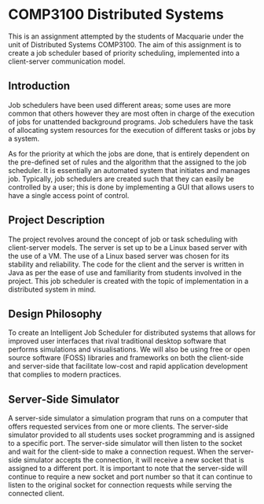 # COMP3100 Distributed Systems

This is an assignment attempted by the students of Macquarie under the unit of Distributed Systems COMP3100. The aim of this assignment is to create a job scheduler based of priority scheduling, implemented into a client-server communication model.

## Introduction

Job schedulers have been used different areas; some uses are more common that others however they are most often in charge of the execution of jobs for unattended background programs. Job schedulers have the task of allocating system resources for the execution of different tasks or jobs by a system.

As for the priority at which the jobs are done, that is entirely dependent on the pre-defined set of rules and the algorithm that the assigned to the job scheduler. It is essentially an automated system that initiates and manages job. Typically, job schedulers are created such that they can easily be controlled by a user; this is done by implementing a GUI that allows users to have a single access point of control.

## Project Description

The project revolves around the concept of job or task scheduling with client-server models. The server is set up to be a Linux based server with the use of a VM. The use of a Linux based server was chosen for its stability and reliability. The code for the client and the server is written in Java as per the ease of use and familiarity from students involved in the project. This job scheduler is created with the topic of implementation in a distributed system in mind.

## Design Philosophy
To create an Intelligent Job Scheduler for distributed systems that allows for improved user interfaces that rival traditional desktop software that performs simulations and visualisations. We will also be using free or open source software (FOSS) libraries and frameworks on both the client-side and server-side that facilitate low-cost and rapid application development that complies to modern practices. 

## Server-Side Simulator
A server-side simulator a simulation program that runs on a computer that offers requested services from one or more clients. The server-side simulator provided to all students uses socket programming and is assigned to a specific port. The server-side simulator will then listen to the socket and wait for the client-side to make a connection request.  When the server-side simulator accepts the connection, it will receive a new socket that is assigned to a different port. It is important to note that the server-side will continue to require a new socket and port number so that it can continue to listen to the original socket for connection requests while serving the connected client. 

